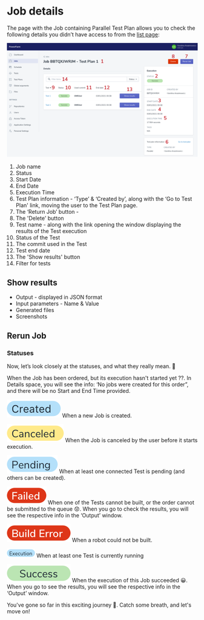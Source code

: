 # Job details

The page with the Job containing Parallel Test Plan allows you to check the following details you didn’t have access to from the [list page](https://docs.powerfarm.ai/docs/mvp-ta-knowledge-base/docs/Using-the-Platform/Jobs/List-of-Jobs-navigation.md):

![job11](https://github.com/mirpl/mvp-ta-knowledge-base/blob/master/assets/Images7/Jobs.png?raw=true)

1. Job name
2. Status
3. Start Date
4. End Date
5. Execution Time
6. Test Plan information - ‘Type’ & ‘Created by’, along with the ‘Go to Test Plan' link, moving the user to the Test Plan page.
7. The ‘Return Job’ button - 
8. The 'Delete' button
9. Test name - along with the link opening the window displaying the results of the Test execution
10. Status of the Test
11. The commit used in the Test
12. Test end date
13. The 'Show results' button
14. Filter for tests

## Show results

- Output - displayed in JSON format
- Input parameters - Name & Value
- Generated files 
- Screenshots

## Rerun Job


### Statuses
Now, let’s look closely at the statuses, and what they really mean. 👀


When the Job has been ordered, but its execution hasn't started yet ??. In Details space, you will see the info: ‘No jobs were created for this order”, and there will be no Start and End Time provided. 

![created](https://github.com/mirpl/mvp-ta-knowledge-base/blob/master/assets/Images7/Created.png?raw=true) When a new Job is created.

![canceled](https://github.com/mirpl/mvp-ta-knowledge-base/blob/master/assets/Images7/Canceled.png?raw=true) When the Job is canceled by the user before it starts execution.

![pedning](https://github.com/mirpl/mvp-ta-knowledge-base/blob/master/assets/Images7/Pending.png?raw=true) When at least one connected Test is pending (and others can be created).

![failed](https://github.com/mirpl/mvp-ta-knowledge-base/blob/master/assets/Images7/Failed.png?raw=true) When one of the Tests cannot be built, or the order cannot be submitted to the queue 😟. When you go to check the results, you will see the respective info in the ‘Output’ window. 

![bfailed](https://github.com/mirpl/mvp-ta-knowledge-base/blob/master/assets/Images7/Build%20Error.png?raw=true) When a robot could not be built.

![exec](https://github.com/mirpl/mvp-ta-knowledge-base/blob/master/assets/Images7/Execution.png?raw=true)  When at least one Test is currently running

![success](https://github.com/mirpl/mvp-ta-knowledge-base/blob/master/assets/Images7/Success.png?raw=true) When the execution of this Job succeeded 😀. When you go to see the results, you will see the respective info in the ‘Output’ window.


You've gone so far in this exciting journey 👏. Catch some breath, and let's move on!
